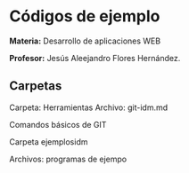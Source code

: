 # Códigos de ejemplo
**Materia:** Desarrollo de aplicaciones WEB

**Profesor:** Jesús Aleejandro Flores Hernández.

## Carpetas
Carpeta: Herramientas
Archivo: git-idm.md

Comandos básicos de GIT

Carpeta ejemplosidm

Archivos: programas de ejempo